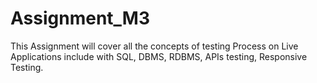 # Assignment_M3
This Assignment will cover all the concepts of testing Process on Live Applications include with SQL, DBMS, RDBMS, APIs testing, Responsive Testing.
